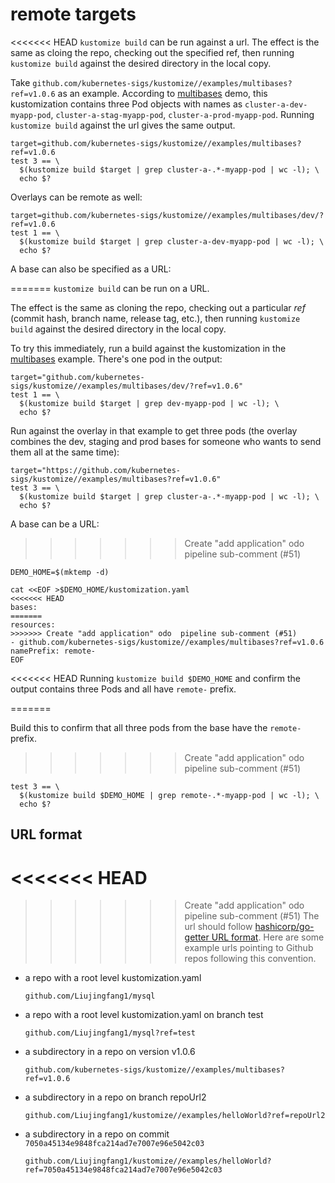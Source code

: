 # remote targets

<<<<<<< HEAD
`kustomize build` can be run against a url. The effect is the same as cloing the repo, checking out the specified ref,
then running `kustomize build` against the desired directory in the local copy.

Take `github.com/kubernetes-sigs/kustomize//examples/multibases?ref=v1.0.6` as an example.
According to [multibases](multibases/README.md) demo, this kustomization contains three Pod objects with names as
`cluster-a-dev-myapp-pod`, `cluster-a-stag-myapp-pod`, `cluster-a-prod-myapp-pod`.
Running `kustomize build` against the url gives the same output.

<!-- @remoteBuild @test -->
```
target=github.com/kubernetes-sigs/kustomize//examples/multibases?ref=v1.0.6
test 3 == \
  $(kustomize build $target | grep cluster-a-.*-myapp-pod | wc -l); \
  echo $?
```

Overlays can be remote as well:

<!-- @remoteOverlayBuild @test -->

```
target=github.com/kubernetes-sigs/kustomize//examples/multibases/dev/?ref=v1.0.6
test 1 == \
  $(kustomize build $target | grep cluster-a-dev-myapp-pod | wc -l); \
  echo $?
```

A base can also be specified as a URL:

<!-- @createOverlay @test -->
=======
`kustomize build` can be run on a URL.

The effect is the same as cloning the repo, checking out a particular
_ref_ (commit hash, branch name, release tag, etc.),
then running `kustomize build` against the desired
directory in the local copy.

To try this immediately, run a build against the kustomization
in the [multibases](multibases/README.md) example.  There's
one pod in the output:

<!-- @remoteOverlayBuild @testAgainstLatestRelease -->

```
target="github.com/kubernetes-sigs/kustomize//examples/multibases/dev/?ref=v1.0.6"
test 1 == \
  $(kustomize build $target | grep dev-myapp-pod | wc -l); \
  echo $?
```

Run against the overlay in that example to get three pods
(the overlay combines the dev, staging and prod bases for
someone who wants to send them all at the same time):

<!-- @remoteBuild @testAgainstLatestRelease -->
```
target="https://github.com/kubernetes-sigs/kustomize//examples/multibases?ref=v1.0.6"
test 3 == \
  $(kustomize build $target | grep cluster-a-.*-myapp-pod | wc -l); \
  echo $?
```

A base can be a URL:

<!-- @createOverlay @testAgainstLatestRelease -->
>>>>>>> Create "add application" odo  pipeline sub-comment (#51)
```
DEMO_HOME=$(mktemp -d)

cat <<EOF >$DEMO_HOME/kustomization.yaml
<<<<<<< HEAD
bases:
=======
resources:
>>>>>>> Create "add application" odo  pipeline sub-comment (#51)
- github.com/kubernetes-sigs/kustomize//examples/multibases?ref=v1.0.6
namePrefix: remote-
EOF
```
<<<<<<< HEAD
Running `kustomize build $DEMO_HOME` and confirm the output contains three Pods and all have `remote-` prefix.
<!-- @remoteBases @test -->
=======

Build this to confirm that all three pods from the base
have the `remote-` prefix.

<!-- @remoteBases @testAgainstLatestRelease -->
>>>>>>> Create "add application" odo  pipeline sub-comment (#51)
```
test 3 == \
  $(kustomize build $DEMO_HOME | grep remote-.*-myapp-pod | wc -l); \
  echo $?
```

## URL format
<<<<<<< HEAD
=======

>>>>>>> Create "add application" odo  pipeline sub-comment (#51)
The url should follow
[hashicorp/go-getter URL format](https://github.com/hashicorp/go-getter#url-format).
Here are some example urls pointing to Github repos following this convention.

- a repo with a root level kustomization.yaml

  `github.com/Liujingfang1/mysql`
- a repo with a root level kustomization.yaml on branch test

  `github.com/Liujingfang1/mysql?ref=test`
- a subdirectory in a repo on version v1.0.6

  `github.com/kubernetes-sigs/kustomize//examples/multibases?ref=v1.0.6`
- a subdirectory in a repo on branch repoUrl2

  `github.com/Liujingfang1/kustomize//examples/helloWorld?ref=repoUrl2`
- a subdirectory in a repo on commit `7050a45134e9848fca214ad7e7007e96e5042c03`

  `github.com/Liujingfang1/kustomize//examples/helloWorld?ref=7050a45134e9848fca214ad7e7007e96e5042c03`
